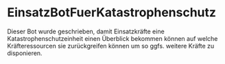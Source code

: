# EinsatzBotFuerKatastrophenschutz

Dieser Bot wurde geschrieben, damit Einsatzkräfte eine Katastrophenschutzeinheit einen Überblick bekommen können auf welche Kräfteressourcen sie zurückgreifen können um so ggfs. weitere Kräfte zu disponieren.
